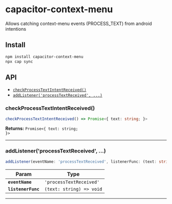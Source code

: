 # capacitor-context-menu

Allows catching context-menu events (PROCESS_TEXT) from android intentions

## Install

```bash
npm install capacitor-context-menu
npx cap sync
```

## API

<docgen-index>

* [`checkProcessTextIntentReceived()`](#checkprocesstextintentreceived)
* [`addListener('processTextReceived', ...)`](#addlistenerprocesstextreceived)

</docgen-index>

<docgen-api>
<!--Update the source file JSDoc comments and rerun docgen to update the docs below-->

### checkProcessTextIntentReceived()

```typescript
checkProcessTextIntentReceived() => Promise<{ text: string; }>
```

**Returns:** <code>Promise&lt;{ text: string; }&gt;</code>

--------------------


### addListener('processTextReceived', ...)

```typescript
addListener(eventName: 'processTextReceived', listenerFunc: (text: string) => void) => void
```

| Param              | Type                                   |
| ------------------ | -------------------------------------- |
| **`eventName`**    | <code>'processTextReceived'</code>     |
| **`listenerFunc`** | <code>(text: string) =&gt; void</code> |

--------------------

</docgen-api>
